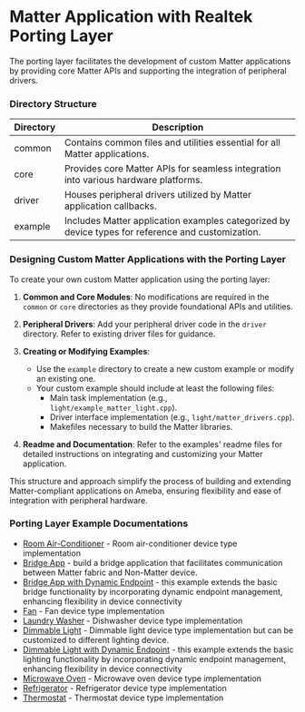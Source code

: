 # Matter Application with Realtek Porting Layer

The porting layer facilitates the development of custom Matter applications by providing core Matter APIs and supporting the integration of peripheral drivers.

### Directory Structure

| Directory | Description |
| --------- | ----------- |
| common    | Contains common files and utilities essential for all Matter applications. |
| core      | Provides core Matter APIs for seamless integration into various hardware platforms. |
| driver    | Houses peripheral drivers utilized by Matter application callbacks. |
| example   | Includes Matter application examples categorized by device types for reference and customization. |

### Designing Custom Matter Applications with the Porting Layer

To create your own custom Matter application using the porting layer:

1. **Common and Core Modules**: No modifications are required in the `common` or `core` directories as they provide foundational APIs and utilities.

2. **Peripheral Drivers**: Add your peripheral driver code in the `driver` directory. Refer to existing driver files for guidance.

3. **Creating or Modifying Examples**:
   - Use the `example` directory to create a new custom example or modify an existing one.
   - Your custom example should include at least the following files:
     - Main task implementation (e.g., `light/example_matter_light.cpp`).
     - Driver interface implementation (e.g., `light/matter_drivers.cpp`).
     - Makefiles necessary to build the Matter libraries.

4. **Readme and Documentation**: Refer to the examples' readme files for detailed instructions on integrating and customizing your Matter application.

This structure and approach simplify the process of building and extending Matter-compliant applications on Ameba, ensuring flexibility and ease of integration with peripheral hardware.

### Porting Layer Example Documentations

 - [Room Air-Conditioner](https://github.com/Ameba-AIoT/ameba-matter/blob/main/example/aircon/README.md) - Room air-conditioner device type implementation
 - [Bridge App](https://github.com/Ameba-AIoT/ameba-matter/blob/main/example/bridge/README.md) - build a bridge application that facilitates communication between Matter fabric and Non-Matter device.
 - [Bridge App with Dynamic Endpoint](https://github.com/Ameba-AIoT/ameba-matter/blob/main/example/bridge_dm/README.md) - this example extends the basic bridge functionality by incorporating dynamic endpoint management, enhancing flexibility in device connectivity
 - [Fan](https://github.com/Ameba-AIoT/ameba-matter/blob/main/example/fan/README.md) - Fan device type implementation
 - [Laundry Washer](https://github.com/Ameba-AIoT/ameba-matter/blob/main/example/laundrywasher/README.md) - Dishwasher device type implementation
 - [Dimmable Light](https://github.com/Ameba-AIoT/ameba-matter/blob/main/example/light/README.md) - Dimmable light device type implementation but can be customized to different lighting device.
 - [Dimmable Light with Dynamic Endpoint](https://github.com/Ameba-AIoT/ameba-matter/blob/main/example/light_dm/README.md) - this example extends the basic lighting functionality by incorporating dynamic endpoint management, enhancing flexibility in device connectivity
 - [Microwave Oven](https://github.com/Ameba-AIoT/ameba-matter/blob/main/example/microwaveoven/README.md) - Microwave oven device type implementation
 - [Refrigerator](https://github.com/Ameba-AIoT/ameba-matter/blob/main/example/refrigerator/README.md) - Refrigerator device type implementation
 - [Thermostat](https://github.com/Ameba-AIoT/ameba-matter/blob/main/example/thermostat/README.md) - Thermostat device type implementation
